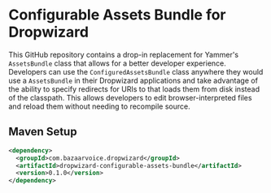 # Configurable Assets Bundle for Dropwizard

This GitHub repository contains a drop-in replacement for Yammer's `AssetsBundle` class that allows for a better
developer experience.  Developers can use the `ConfiguredAssetsBundle` class anywhere they would use a `AssetsBundle`
in their Dropwizard applications and take advantage of the ability to specify redirects for URIs to that loads them from
disk instead of the classpath.  This allows developers to edit browser-interpreted files and reload them without needing
to recompile source.

## Maven Setup

```xml
<dependency>
  <groupId>com.bazaarvoice.dropwizard</groupId>
  <artifactId>dropwizard-configurable-assets-bundle</artifactId>
  <version>0.1.0</version>
</dependency>
```
